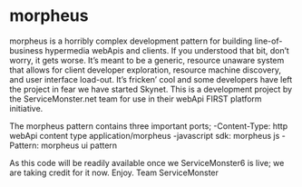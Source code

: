 morpheus
========
morpheus is a horribly complex development pattern for building line-of-business hypermedia webApis and clients. If you understood that bit, don’t worry, it gets worse. It’s meant to be a generic, resource unaware system that allows for client developer exploration, resource machine discovery, and user interface load-out. It’s fricken’ cool and some developers have left the project in fear we have started Skynet. This is a development project by the ServiceMonster.net team for use in their webApi FIRST platform initiative.

The morpheus pattern contains three important ports;
-Content-Type: http webApi content type application/morpheus
-javascript sdk: morpheus js
-Pattern: morpheus ui pattern

As this code will be readily available once we ServiceMonster6 is live; we are taking credit for it now. Enjoy. 
Team ServiceMonster
